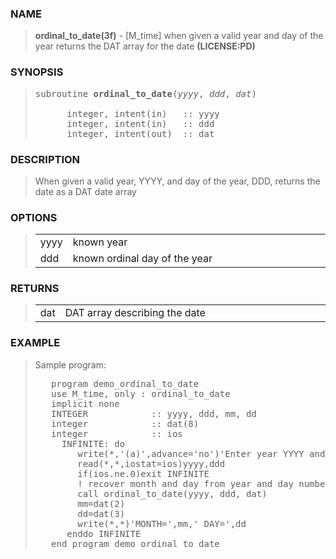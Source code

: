 <?
<body>
  <a name="top" id="top"></a>
  <div id="Container">
    <div id="Content">
      <div class="c46">
      </div><a name="0"></a>
      <h3><a name="0">NAME</a></h3>
      <blockquote>
        <b>ordinal_to_date(3f)</b> - [M_time] when given a valid year and day of the year returns the DAT array for the date <b>(LICENSE:PD)</b>
      </blockquote><a name="contents" id="contents"></a>
      <a name="6"></a>
      <h3><a name="6">SYNOPSIS</a></h3>
      <blockquote>
        <pre>
subroutine <b>ordinal_to_date</b>(<i>yyyy</i>, <i>ddd</i>, <i>dat</i>)
<br />      integer, intent(in)   :: yyyy
      integer, intent(in)   :: ddd
      integer, intent(out)  :: dat
</pre>
      </blockquote><a name="2"></a>
      <h3><a name="2">DESCRIPTION</a></h3>
      <blockquote>
        When given a valid year, YYYY, and day of the year, DDD, returns the date as a DAT date array
      </blockquote><a name="3"></a>
      <h3><a name="3">OPTIONS</a></h3>
      <blockquote>
        <table cellpadding="3">

          <tr valign="top">
            <td class="c47" width="6%" nowrap="nowrap">yyyy</td>
            <td valign="bottom">known year</td>
          </tr>

          <tr valign="top">
            <td class="c47" width="6%" nowrap="nowrap">ddd</td>
            <td valign="bottom">known ordinal day of the year</td>
          </tr>
        </table>
      </blockquote><a name="4"></a>
      <h3><a name="4">RETURNS</a></h3>
      <blockquote>
        <table cellpadding="3">
          <tr valign="top">
            <td class="c47" width="6%" nowrap="nowrap">dat</td>
            <td valign="bottom">DAT array describing the date</td>
          </tr>
        </table>
      </blockquote><a name="5"></a>
      <h3><a name="5">EXAMPLE</a></h3>
      <blockquote>
        Sample program:
        <pre>
   program demo_ordinal_to_date
   use M_time, only : ordinal_to_date
   implicit none
   INTEGER            :: yyyy, ddd, mm, dd
   integer            :: dat(8)
   integer            :: ios
     INFINITE: do
        write(*,'(a)',advance='no')'Enter year YYYY and ordinal day of year DD '
        read(*,*,iostat=ios)yyyy,ddd
        if(ios.ne.0)exit INFINITE
        ! recover month and day from year and day number.
        call ordinal_to_date(yyyy, ddd, dat)
        mm=dat(2)
        dd=dat(3)
        write(*,*)'MONTH=',mm,' DAY=',dd
      enddo INFINITE
   end program demo_ordinal_to_date
</pre>
      </blockquote>
    </div>
  </div>
</body>
